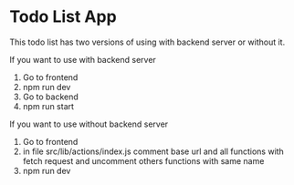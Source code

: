 # Todo List App

This todo list has two versions of using with backend server or without it.

If you want to use with backend server

1. Go to frontend
2. npm run dev
3. Go to backend
4. npm run start

If you want to use without backend server

1. Go to frontend
2. in file src/lib/actions/index.js comment base url and all functions with fetch request and uncomment others functions with same name
3. npm run dev
